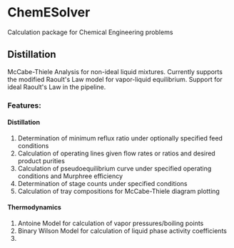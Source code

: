 # ChemESolver

Calculation package for Chemical Engineering problems

## Distillation

McCabe-Thiele Analysis for non-ideal liquid mixtures. Currently supports the
modified Raoult's Law model for vapor-liquid equilibrium. Support for ideal
Raoult's Law in the pipeline. 

### Features:

#### Distillation

1. Determination of minimum reflux ratio under optionally specified feed conditions
2. Calculation of operating lines given flow rates or ratios and desired product purities
3. Calculation of pseudoequilibrium curve under specified operating conditions and Murphree efficiency
4. Determination of stage counts under specified conditions
5. Calculation of tray compositions for McCabe-Thiele diagram plotting

#### Thermodynamics

1. Antoine Model for calculation of vapor pressures/boiling points
2. Binary Wilson Model for calculation of liquid phase activity coefficients
3. 